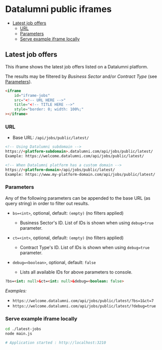 # Datalumni public iframes

<!-- TOC -->
- [Latest job offers](#latest-job-offers)
    - [URL](#url)
    - [Parameters](#parameters)
    - [Serve example iframe locally](#serve-example-iframe-locally)
<!-- /TOC -->

## Latest job offers

This iframe shows the latest job offers listed on a Datalumni platform.

The results may be filtered by *Business Sector* and/or *Contract Type* (see [Parameters](#parameters)).

```html
<iframe
    id="iframe-jobs"
    src="<!-- URL HERE -->"
    title="<!-- TITLE HERE -->"
    style="border: 0; width: 100%;"
></iframe>
```

### URL

- Base URL: `/api/jobs/public/latest/`

```html
<!-- Using Datalumni subdomain -->
https://<platform-subdomain>.datalumni.com/api/jobs/public/latest/
Example: https://welcome.datalumni.com/api/jobs/public/latest/

<!-- When Datalumni platform has a custom domain -->
https://<platform-domain>/api/jobs/public/latest/
Example: https://www.my-platform-domain.com/api/jobs/public/latest/
```

### Parameters

Any of the following parameters can be appended to the base URL (as query string) in order to filter out results.

- `bs=<int>`, optional, default: `(empty)` (no filters applied)
    - Business Sector's ID. List of IDs is shown when using `debug=true` parameter.

- `ct=<int>`, optional, default: `(empty)` (no filters applied)
    - Contract Type's ID. List of IDs is shown when using `debug=true` parameter.

- `debug=<boolean>`, optional, default: `false`
    - Lists all available IDs for above parameters to console.

```html
?bs=<int: null>&ct=<int: null>&debug=<boolean: false>
```

*Examples:*

- `https://welcome.datalumni.com/api/jobs/public/latest/?bs=1&ct=7`
- `https://welcome.datalumni.com/api/jobs/public/latest/?debug=true`

### Serve example iframe locally

```sh
cd ./latest-jobs
node main.js

# Application started : http://localhost:3210
```
